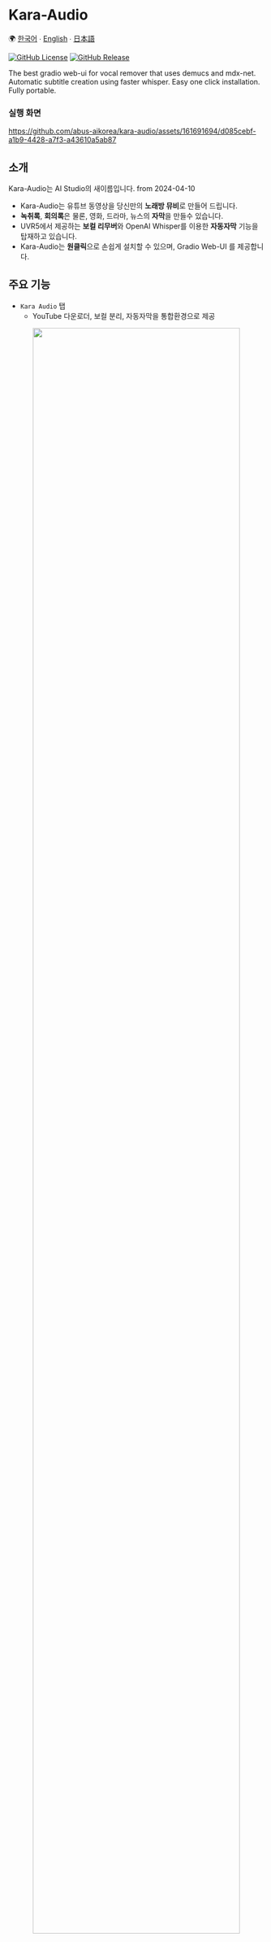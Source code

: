 # Kara-Audio

🌍 [한국어](README.kor.md) ∙ [English](README.eng.md) ∙ [日本語](README.jpn.md)

[![GitHub License](https://img.shields.io/github/license/abus-aikorea/kara-audio)](LICENSE)
[![GitHub Release](https://img.shields.io/github/v/release/abus-aikorea/kara-audio)](https://github.com/abus-aikorea/kara-audio/releases)

The best gradio web-ui for vocal remover that uses demucs and mdx-net. 
Automatic subtitle creation using faster whisper. Easy one click installation. Fully portable.


### 실행 화면

https://github.com/abus-aikorea/kara-audio/assets/161691694/d085cebf-a1b9-4428-a7f3-a43610a5ab87



## 소개
Kara-Audio는 AI Studio의 새이름입니다. from 2024-04-10 

* Kara-Audio는 유튜브 동영상을 당신만의 **노래방 뮤비**로 만들어 드립니다.
* **녹취록**, **회의록**은 물론, 영화, 드라마, 뉴스의 **자막**을 만들수 있습니다.
* UVR5에서 제공하는 **보컬 리무버**와 OpenAI Whisper를 이용한 **자동자막** 기능을 탑재하고 있습니다. 
* Kara-Audio는 **원클릭**으로 손쉽게 설치할 수 있으며, Gradio Web-UI 를 제공합니다. 


## 주요 기능

* `Kara Audio` 탭
  - YouTube 다운로더, 보컬 분리, 자동자막을 통합환경으로 제공
  
<p align="center">
  <img style="width: 90%; height: 90%" src="images/main_page.kor.png?raw=true" alt=""/>
</p>  


* `Demixing` 탭
  - 보컬 분리, Reverb/Echo 제거
  - MDX-Net, Demucs 모델 지원
  - 오디오 포맷(wav, flac, mp3) 선택가능


* `자막` 탭
  - 음성인식, 자동자막 제작(srt, vtt, txt)
  - 90여 언어 지원 (English, Japanese, French, German, Chinese, 한국어)




## 특징
* YouTube 동영상(mp4, webm)을 다운로드하고, 오디오 파일(mp3, wav, flac)로 저장할 수 있습니다.
* 보컬 리무버를 제공합니다. **MDX-Net** 과 **Demucs**를 이용합니다.
* AI 음성인식을 통한 자동 자막생성이 가능합니다. OpenAI의 고성능 음성인식 엔진, **Whisper**를 이용합니다.
* Whisper는 일본어, 한국어, 영어, 중국어, 프랑스어, 스페인어 등 90개 이상의 언어를 지원합니다.
* **원클릭 설치**. 한 번 설치하면 추가 비용 없이 **영구적**으로 사용할 수 있습니다. ( ※ Free버전은 이용시간 **30분제한** 있음)
* **Web-UI**를 제공합니다. Google Chrome 브라우저를 권장합니다.



## 실행 환경
* OS : Windows 10/11 (64bits) **※ Linux, Mac OS는 지원하지 않습니다.**
* CPU: Intel 프로세서 2GHz 이상(또는 동급 호환)
* RAM: 16GB 이상
* HDD: 설치 중 최소 20GB의 여유 공간
* GPU: CUDA 12.3을 지원하는 **NVIDIA** 그래픽 카드 권장. VRAM 6GB 이상.
* 인터넷 연결 필요(설치시)


## 설치 와 실행

### step 1. 패키지 준비
* A. 유료버전
    + USB에 포함된 압축파일(**kara-audio-x.zip**)을 컴퓨터의 적당한 위치에 압축해제
    + 혹은, 이미 압축이 해제된 폴더(**kara-audio-x**)를 컴퓨터의 적당한 위치에 복사

* B. 무료버전
  + [![GitHub Release](https://img.shields.io/github/v/release/abus-aikorea/kara-audio)](https://github.com/abus-aikorea/kara-audio/releases) 로부터 최신 릴리즈 (**Source code (zip)**) 다운로드 후 압축 해제 
  + 혹은, git clone 으로 소스코드 다운로드
    
```bash
git clone https://github.com/abus-aikorea/kara-audio.git
```

### step 2. 프로그램 설치 및 실행

0. 설치전
   - Windows Update 를 실행하여 시스템을 최신 상태로 업데이트 합니다.
   - NVIDIA Graphic Driver 를 최신 상태로 업데이트 합니다.


1. `configure.bat` 실행
   - Windows에 ffmpeg 과 CUDA(NVIDIA GPU를 사용하는 경우) 및 Windows SDK를 설치합니다. 
   - 설치를 위해서는 인터넷에 연결되어 있어야 하고, 컴퓨터 사양에 따라 1시간 이상 소요될 수 있습니다.
   - 설치 중에는 절대 Windows-Command 창을 종료하지 마세요. (작업이 멈춘것 처럼 보인다면 스페이스바를 가끔씩 눌러보세요)
   - 설치중 오류가 발생한 경우, uninstall.bat를 실행한 후 처음부터 다시 시작하는 것을 권장합니다.
   - configure.bat 는 최초 1회만 실행하면 됩니다.


2. `start.bat` 실행
   - Kara-Audio 를 시작합니다. Web-UI가 자동으로 실행됩니다. 
   - 최초 실행시에는 Kara-Audio 설치 작업을 먼저 진행합니다. 
   - 설치를 위해서는 인터넷에 연결되어 있어야 하고, 시스템에 따라 1시간 이상 소요될 수 있습니다. 
   - 설치 중에는 절대 Windows-Command 창을 종료하지 마세요. (작업이 멈춘것 처럼 보인다면 스페이스바를 가끔씩 눌러보세요)
   - 설치중 오류가 발생한 경우, installer_files 폴더를 삭제하고 start.bat를 다시 실행하세요.

#### Browser가 자동으로 실행되지 않는 경우
- Windows-Commnad 창을 종료하고, start.bat 을 다시 실행하거나
- Browser를 직접 실행하고, Windows-Command 창에 표시된 주소(예, **http://127.0.0.1:7894** )를 주소창에 입력합니다.


### step 3. 프로그램 제거
* `uninstall.bat` 실행: 
  - installer_files 폴더를 제거합니다. 
  - Windows 에 설치한 ffmepg, CUDA 패키지, Windows SDK를 제거합니다(선택할 경우)

* Kara-Audio는 **포터블** 설치가 기본입니다. 프로그램의 제거는 설치 폴더를 삭제하는 것으로 충분합니다.


## 이용팁

1. Demixer 사용
   - Facebook Research 의 Demucs 모델(htdemucs, htdemucs_6s, htdemucs_ft, mdx_extra)들은 모두 좋은 성능을 보여줍니다. 
   - Demucs 는 저사양 PC (RAM 8GB)에서도 그럭저럭 잘 동작합니다.
   - MDX-Net에서는 UVR-MDX-NET-Voc_FT, Kim_Vocal_2, UVR_MDXNET_KARA_2 등이 좋은 성능을 보여줍니다.
   - MDX-Net 모델은 고사양 PC (RAM 16GB 이상)에서만 동작합니다.
   - 모델들을 하나씩 사용해 보고, 목적에 맞는 것을 찾으시길 바랍니다.
   - NVIDIA 최신 GPU (VRAM 6GB 이상) 사용을 권장합니다. VRAM 부족시 Out-Of-Memory 에러가 발생할 수 있습니다.
2. Whisper 사용
   - Large-V2 모델이 가장 좋습니다. 나머지는 인식률이 나쁩니다.
   - 오디오의 언어가 '한국어'인 경우, Whisper 언어 설정도 '한국어'로 하는 것이 가장 좋습니다.
   - 오디오의 언어가 '한국어'일 때, Whisper 언어 설정을 '일본어'로 하면 '일본어' 를 출력하긴 합니다만, 정확도는 떨어집니다. (차라리 구글 번역기가 낫습니다.)
   - **Denoise** 옵션을 사용하면 MDX-Net 모델을 이용하여 노이즈를 제거합니다. 음성 인식 결과가 좋아 질 수 있습니다. (고사양 PC에서만 사용하세요)


## 주의사항
Windows Defender가 실수로 batch 파일을 트로이 목마로 인식하는 경우, 이는 종종 'False Positive'라고 불립니다. 이런 문제를 해결하기 위해서는 다음과 같은 과정을 거칠 수 있습니다.

1. 파일 예외 처리: Windows Defender에서 특정 파일이나 프로세스가 보안 검사를 건너뛰도록 설정할 수 있습니다. 이를 위해 아래의 단계를 따르세요.
   * '시작' 버튼을 클릭하고 '설정'으로 이동하세요.
   * '업데이트 및 보안'을 클릭하세요.
   * 'Windows 보안'을 선택하고 '바이러스 및 위협 보호'로 이동하세요.
   * '바이러스 및 위협 보호 설정 관리'를 클릭하세요.
   * '바이러스 및 위협 보호 설정'에서 '예외 추가'를 선택하세요.
   * '파일 또는 폴더'를 선택하고, 문제의 batch 파일을 찾아 예외로 추가하세요.
2. Windows Defender를 잠시 비활성화: 이 방법은 임시적인 해결책이 될 수 있습니다. 하지만 이 방법을 사용할 경우, 컴퓨터가 다른 위협에 노출될 수 있으므로 주의가 필요합니다.
3. 백신 소프트웨어에 문제 제보: 만약 파일이 트로이 목마가 아니라는 확신이 있다면, Microsoft에 False Positive로 제보할 수 있습니다. Microsoft는 이를 검토한 후 필요한 조치를 취할 것입니다.


## 제품 문의
* 이메일 문의: <abus.aikorea@gmail.com>
* 홈페이지: <https://slashpage.com/abus>
* 네이버 스마트스토어: <https://smartstore.naver.com/abus/category/ALL?cp=1>
* 쿠팡: <https://www.coupang.com/vp/products/7875503674>
* 아마존(미국): <https://www.amazon.com/dp/B0CTQQDPXT>
* 아마존(일본): <https://www.amazon.co.jp/dp/B0CTHT2JH3>


## YouTube
* 제품 설명: <https://youtu.be/heEN4UIQLjc>
* 자동 자막∙번역: <https://youtu.be/uQ14hoEiI4c?si=Io9K_vIDYyeu9Z8_>
* 홈 가라오케: <https://youtube.com/playlist?list=PLwx5dnMDVC9Z8kB01tQKfzTysaCCxC3C8&si=v_GLA6Edwj_AWgHg>
  

## Credits
* UVR5: <https://github.com/Anjok07/ultimatevocalremovergui>
* FacebookResearch Demucs: <https://github.com/facebookresearch/demucs>
* OpenAI Whisper: <https://github.com/openai/whisper>
* Faster-Whisper: <https://github.com/SYSTRAN/faster-whisper>
* yt-dlp: <https://github.com/yt-dlp/yt-dlp>
* gradio: <https://github.com/gradio-app/gradio>


## 저작권 정보
<img src="images/ABUS-logo.jpg" width="100" height="100"> by [ABUS](https://slashpage.com/abus)
